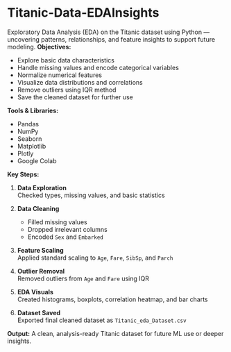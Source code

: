 # Titanic-Data-EDAInsights
Exploratory Data Analysis (EDA) on the Titanic dataset using Python — uncovering patterns, relationships, and feature insights to support future modeling.
**Objectives:**
- Explore basic data characteristics
- Handle missing values and encode categorical variables
- Normalize numerical features
- Visualize data distributions and correlations
- Remove outliers using IQR method
- Save the cleaned dataset for further use

**Tools & Libraries:**
- Pandas
- NumPy
- Seaborn
- Matplotlib
- Plotly
- Google Colab

**Key Steps:**

1. **Data Exploration**  
   Checked types, missing values, and basic statistics

2. **Data Cleaning**  
   - Filled missing values  
   - Dropped irrelevant columns  
   - Encoded `Sex` and `Embarked`

3. **Feature Scaling**  
   Applied standard scaling to `Age`, `Fare`, `SibSp`, and `Parch`

4. **Outlier Removal**  
   Removed outliers from `Age` and `Fare` using IQR

5. **EDA Visuals**  
   Created histograms, boxplots, correlation heatmap, and bar charts

6. **Dataset Saved**  
   Exported final cleaned dataset as `Titanic_eda_Dataset.csv`

**Output:**
A clean, analysis-ready Titanic dataset for future ML use or deeper insights.
